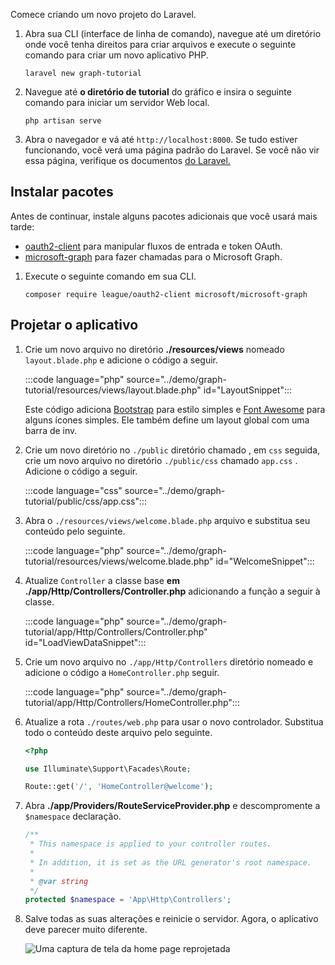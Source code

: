 <!-- markdownlint-disable MD002 MD041 -->

Comece criando um novo projeto do Laravel.

1. Abra sua CLI (interface de linha de comando), navegue até um diretório onde você tenha direitos para criar arquivos e execute o seguinte comando para criar um novo aplicativo PHP.

    ```Shell
    laravel new graph-tutorial
    ```

1. Navegue até **o diretório de tutorial** do gráfico e insira o seguinte comando para iniciar um servidor Web local.

    ```Shell
    php artisan serve
    ```

1. Abra o navegador e vá até `http://localhost:8000`. Se tudo estiver funcionando, você verá uma página padrão do Laravel. Se você não vir essa página, verifique os documentos [do Laravel.](https://laravel.com/docs/8.x)

## <a name="install-packages"></a>Instalar pacotes

Antes de continuar, instale alguns pacotes adicionais que você usará mais tarde:

- [oauth2-client](https://github.com/thephpleague/oauth2-client) para manipular fluxos de entrada e token OAuth.
- [microsoft-graph](https://github.com/microsoftgraph/msgraph-sdk-php) para fazer chamadas para o Microsoft Graph.

1. Execute o seguinte comando em sua CLI.

    ```Shell
    composer require league/oauth2-client microsoft/microsoft-graph
    ```

## <a name="design-the-app"></a>Projetar o aplicativo

1. Crie um novo arquivo no diretório **./resources/views** nomeado `layout.blade.php` e adicione o código a seguir.

    :::code language="php" source="../demo/graph-tutorial/resources/views/layout.blade.php" id="LayoutSnippet":::

    Este código adiciona [Bootstrap](http://getbootstrap.com/) para estilo simples e [Font Awesome](https://fontawesome.com/) para alguns ícones simples. Ele também define um layout global com uma barra de inv.

1. Crie um novo diretório no `./public` diretório chamado , em `css` seguida, crie um novo arquivo no diretório `./public/css` chamado `app.css` . Adicione o código a seguir.

    :::code language="css" source="../demo/graph-tutorial/public/css/app.css":::

1. Abra o `./resources/views/welcome.blade.php` arquivo e substitua seu conteúdo pelo seguinte.

    :::code language="php" source="../demo/graph-tutorial/resources/views/welcome.blade.php" id="WelcomeSnippet":::

1. Atualize `Controller` a classe base **em ./app/Http/Controllers/Controller.php** adicionando a função a seguir à classe.

    :::code language="php" source="../demo/graph-tutorial/app/Http/Controllers/Controller.php" id="LoadViewDataSnippet":::

1. Crie um novo arquivo no `./app/Http/Controllers` diretório nomeado e adicione o código a `HomeController.php` seguir.

    :::code language="php" source="../demo/graph-tutorial/app/Http/Controllers/HomeController.php":::

1. Atualize a rota `./routes/web.php` para usar o novo controlador. Substitua todo o conteúdo deste arquivo pelo seguinte.

    ```php
    <?php

    use Illuminate\Support\Facades\Route;

    Route::get('/', 'HomeController@welcome');
    ```

1. Abra **./app/Providers/RouteServiceProvider.php** e descompromente a `$namespace` declaração.

    ```php
    /**
     * This namespace is applied to your controller routes.
     *
     * In addition, it is set as the URL generator's root namespace.
     *
     * @var string
     */
    protected $namespace = 'App\Http\Controllers';
    ```

1. Salve todas as suas alterações e reinicie o servidor. Agora, o aplicativo deve parecer muito diferente.

    ![Uma captura de tela da home page reprojetada](./images/create-app-01.png)
